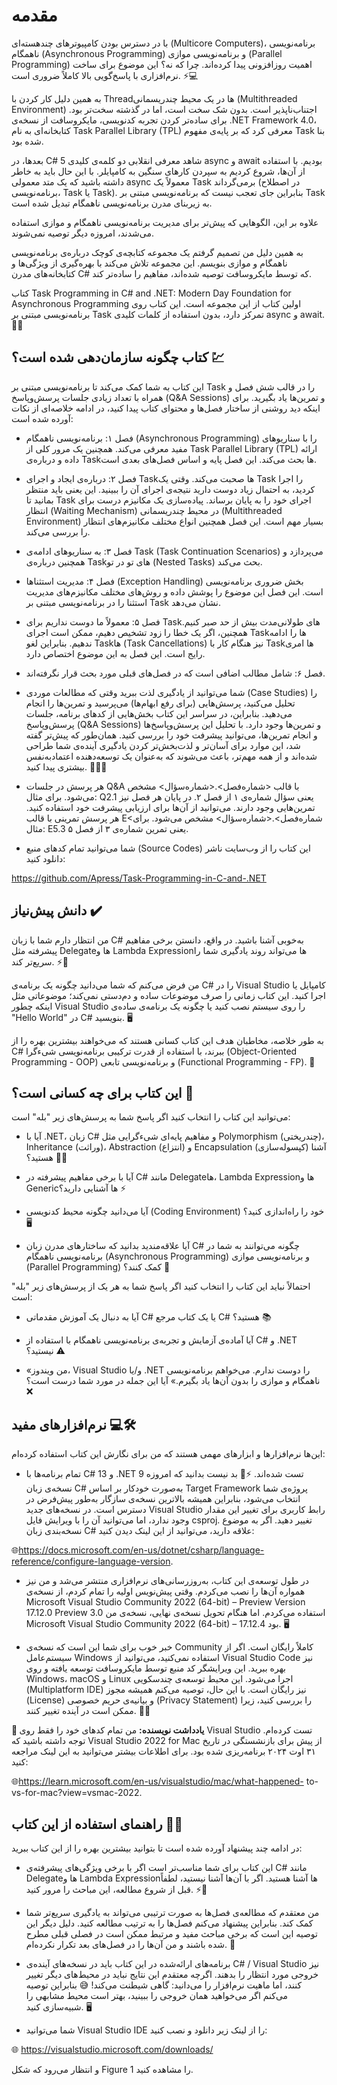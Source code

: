 # مقدمه

با در دسترس بودن کامپیوترهای چند‌هسته‌ای (Multicore Computers)، برنامه‌نویسی ناهمگام (Asynchronous Programming) و برنامه‌نویسی موازی (Parallel Programming) اهمیت روزافزونی پیدا کرده‌اند. چرا که نه؟ این موضوع برای ساخت نرم‌افزاری با پاسخ‌گویی بالا کاملاً ضروری است. ⚡💻

به همین دلیل کار کردن با Threadها در یک محیط چندریسمانی (Multithreaded Environment) اجتناب‌ناپذیر است. بدون شک سخت است، اما در گذشته سخت‌تر بود. برای ساده‌تر کردن تجربه کدنویسی، مایکروسافت از نسخه‌ی .NET Framework 4.0، کتابخانه‌ای به نام Task Parallel Library (TPL) معرفی کرد که بر پایه‌ی مفهوم Task بنا شده بود.

بعدها، در C# 5 شاهد معرفی انقلابی دو کلمه‌ی کلیدی async و await بودیم. با استفاده از آن‌ها، شروع کردیم به سپردن کارهای سنگین به کامپایلر. با این حال باید به خاطر داشته باشید که یک متد معمولی async معمولاً یک Task برمی‌گرداند (در اصطلاح برنامه‌نویسی، Task یا Task<TResult>). بنابراین جای تعجب نیست که برنامه‌نویسی مبتنی بر Task به زیربنای مدرن برنامه‌نویسی ناهمگام تبدیل شده است.

علاوه بر این، الگوهایی که پیش‌تر برای مدیریت برنامه‌نویسی ناهمگام و موازی استفاده می‌شدند، امروزه دیگر توصیه نمی‌شوند.

به همین دلیل من تصمیم گرفتم یک مجموعه کتابچه‌ی کوچک درباره‌ی برنامه‌نویسی ناهمگام و موازی بنویسم. این مجموعه تلاش می‌کند با بهره‌گیری از ویژگی‌ها و کتابخانه‌های مدرن C# که توسط مایکروسافت توصیه شده‌اند، مفاهیم را ساده‌تر کند.

کتاب Task Programming in C# and .NET: Modern Day Foundation for Asynchronous Programming اولین کتاب از این مجموعه است. این کتاب روی برنامه‌نویسی مبتنی بر Task تمرکز دارد، بدون استفاده از کلمات کلیدی async و await. 📘✨

## کتاب چگونه سازمان‌دهی شده است؟ 💹

این کتاب به شما کمک می‌کند تا برنامه‌نویسی مبتنی بر Task را در قالب شش فصل و همراه با تعداد زیادی جلسات پرسش‌وپاسخ (Q&A Sessions) و تمرین‌ها یاد بگیرید. برای اینکه دید روشنی از ساختار فصل‌ها و محتوای کتاب پیدا کنید، در ادامه خلاصه‌ای از نکات آورده شده است:

- فصل ۱: برنامه‌نویسی ناهمگام (Asynchronous Programming) را با سناریوهای مفید معرفی می‌کند. همچنین یک مرور کلی از Task Parallel Library (TPL) ارائه داده و درباره‌ی Taskها بحث می‌کند. این فصل پایه و اساس فصل‌های بعدی است.

- فصل ۲: درباره‌ی ایجاد و اجرای Taskها صحبت می‌کند. وقتی یک Task را اجرا کردید، به احتمال زیاد دوست دارید نتیجه‌ی اجرای آن را ببینید. این یعنی باید منتظر بمانید تا Task اجرای خود را به پایان برساند. پیاده‌سازی یک مکانیزم درست برای انتظار (Waiting Mechanism) در محیط چندریسمانی (Multithreaded Environment) بسیار مهم است. این فصل همچنین انواع مختلف مکانیزم‌های انتظار را بررسی می‌کند.

- فصل ۳: به سناریوهای ادامه‌ی Task (Task Continuation Scenarios) می‌پردازد و همچنین درباره‌ی Taskهای تو در تو (Nested Tasks) بحث می‌کند.

- فصل ۴: مدیریت استثناها (Exception Handling) بخش ضروری برنامه‌نویسی است. این فصل این موضوع را پوشش داده و روش‌های مختلف مکانیزم‌های مدیریت استثنا را در برنامه‌نویسی مبتنی بر Task نشان می‌دهد.

- فصل ۵: معمولاً ما دوست نداریم برای Taskهای طولانی‌مدت بیش از حد صبر کنیم. همچنین، اگر یک خطا را زود تشخیص دهیم، ممکن است اجرای Taskها را ادامه ندهیم. بنابراین لغو Taskها (Task Cancellations) نیز هنگام کار با Taskها امری رایج است. این فصل به این موضوع اختصاص دارد.

- فصل ۶: شامل مطالب اضافی است که در فصل‌های قبلی مورد بحث قرار نگرفته‌اند.

- شما می‌توانید از یادگیری لذت ببرید وقتی که مطالعات موردی (Case Studies) را تحلیل می‌کنید، پرسش‌هایی (برای رفع ابهام‌ها) می‌پرسید و تمرین‌ها را انجام می‌دهید. بنابراین، در سراسر این کتاب بخش‌هایی از کدهای برنامه، جلسات پرسش‌وپاسخ (Q&A Sessions) و تمرین‌ها وجود دارد. با تحلیل این پرسش‌وپاسخ‌ها و انجام تمرین‌ها، می‌توانید پیشرفت خود را بررسی کنید. همان‌طور که پیش‌تر گفته شد، این موارد برای آسان‌تر و لذت‌بخش‌تر کردن یادگیری آینده‌ی شما طراحی شده‌اند و از همه مهم‌تر، باعث می‌شوند که به‌عنوان یک توسعه‌دهنده اعتمادبه‌نفس بیشتری پیدا کنید. 🚀👨‍💻

- هر پرسش در جلسات Q&A با قالب <شماره‌فصل>.<شماره‌سؤال> مشخص می‌شود. برای مثال: Q2.1 یعنی سؤال شماره‌ی ۱ از فصل ۲. در پایان هر فصل نیز تمرین‌هایی وجود دارند. می‌توانید از آن‌ها برای ارزیابی پیشرفت خود استفاده کنید. هر پرسش تمرینی با قالب E<شماره‌فصل>.<شماره‌سؤال> مشخص می‌شود. برای مثال: E5.3 یعنی تمرین شماره‌ی ۳ از فصل ۵.

- شما می‌توانید تمام کدهای منبع (Source Codes) این کتاب را از وب‌سایت ناشر دانلود کنید:
  
https://github.com/Apress/Task-Programming-in-C-and-.NET

## دانش پیش‌نیاز ✔️

من انتظار دارم شما با زبان C# به‌خوبی آشنا باشید. در واقع، دانستن برخی مفاهیم پیشرفته مثل Delegateها و Lambda Expressionها می‌تواند روند یادگیری شما را سریع‌تر کند. ⚡📘

من فرض می‌کنم که شما می‌دانید چگونه یک برنامه‌ی C# را در Visual Studio کامپایل یا اجرا کنید. این کتاب زمانی را صرف موضوعات ساده و دم‌دستی نمی‌کند؛ موضوعاتی مثل اینکه چطور Visual Studio را روی سیستم نصب کنید یا چگونه یک برنامه‌ی ساده‌ی "Hello World" در C# بنویسید. 🖥️

به طور خلاصه، مخاطبان هدف این کتاب کسانی هستند که می‌خواهند بیشترین بهره را از C# ببرند، با استفاده از قدرت ترکیبی برنامه‌نویسی شیءگرا (Object-Oriented Programming - OOP) و برنامه‌نویسی تابعی (Functional Programming - FP). 🚀

## این کتاب برای چه کسانی است؟ 🧐

می‌توانید این کتاب را انتخاب کنید اگر پاسخ شما به پرسش‌های زیر "بله" است:

+ آیا با .NET، زبان C# و مفاهیم پایه‌ای شیءگرایی مثل Polymorphism (چندریختی)، Inheritance (وراثت)، Abstraction (انتزاع) و Encapsulation (کپسوله‌سازی) آشنا هستید؟ 📘🔑

+ آیا با برخی مفاهیم پیشرفته در C# مانند Delegateها، Lambda Expressionها و Genericها آشنایی دارید؟ ⚡

+ آیا می‌دانید چگونه محیط کدنویسی (Coding Environment) خود را راه‌اندازی کنید؟ 🖥️

+ آیا علاقه‌مندید بدانید که ساختارهای مدرن زبان C# چگونه می‌توانند به شما در برنامه‌نویسی ناهمگام (Asynchronous Programming) و برنامه‌نویسی موازی (Parallel Programming) کمک کنند؟ 🚀

احتمالاً نباید این کتاب را انتخاب کنید اگر پاسخ شما به هر یک از پرسش‌های زیر "بله" است:

+ آیا به دنبال یک آموزش مقدماتی C# یا یک کتاب مرجع C# هستید؟ 📚

+ آیا آماده‌ی آزمایش و تجربه‌ی برنامه‌نویسی ناهمگام با استفاده از C# و .NET نیستید؟ ⚠️

+ «من ویندوز، Visual Studio و/یا .NET را دوست ندارم. می‌خواهم برنامه‌نویسی ناهمگام و موازی را بدون آن‌ها یاد بگیرم.» آیا این جمله در مورد شما درست است؟ ❌

##  نرم‌افزارهای مفید 💻🛠️

این‌ها نرم‌افزارها و ابزارهای مهمی هستند که من برای نگارش این کتاب استفاده کرده‌ام:

+ تمام برنامه‌ها با C# 13 و .NET 9 تست شده‌اند. ⚡📘
بد نیست بدانید که امروزه نسخه‌ی زبان C# به‌صورت خودکار بر اساس Target Framework پروژه‌ی شما انتخاب می‌شود، بنابراین همیشه بالاترین نسخه‌ی سازگار به‌طور پیش‌فرض در دسترس است.
در نسخه‌های جدید Visual Studio رابط کاربری برای تغییر این مقدار وجود ندارد، اما می‌توانید آن را با ویرایش فایل csproj. تغییر دهید.
اگر به موضوع نسخه‌بندی زبان C# علاقه دارید، می‌توانید از این لینک دیدن کنید:

 🌐https://docs.microsoft.com/en-us/dotnet/csharp/language-reference/configure-language-version.

+ در طول توسعه‌ی این کتاب، به‌روزرسانی‌های نرم‌افزاری منتشر می‌شد و من نیز همواره آن‌ها را نصب می‌کردم. وقتی پیش‌نویس اولیه را تمام کردم، از نسخه‌ی Microsoft Visual Studio Community 2022 (64-bit) – Preview Version 17.12.0 Preview 3.0 استفاده می‌کردم. اما هنگام تحویل نسخه‌ی نهایی، نسخه‌ی من Microsoft Visual Studio Community 2022 (64-bit) – 17.12.4 بود. 🖥️

+ خبر خوب برای شما این است که نسخه‌ی Community کاملاً رایگان است. اگر از سیستم‌عامل Windows استفاده نمی‌کنید، می‌توانید از Visual Studio Code نیز بهره ببرید. این ویرایشگر کد منبع توسط مایکروسافت توسعه یافته و روی Windows، macOS و Linux اجرا می‌شود. این محیط توسعه‌ی چندسکویی (Multiplatform IDE) نیز رایگان است. با این حال، توصیه می‌کنم همیشه مجوز (License) و بیانیه‌ی حریم خصوصی (Privacy Statement) را بررسی کنید، زیرا ممکن است در آینده تغییر کنند. 🔑📄

**📌 یادداشت نویسنده:** من تمام کدهای خود را فقط روی Visual Studio تست کرده‌ام. توجه داشته باشید که Visual Studio 2022 for Mac از پیش برای بازنشستگی در تاریخ ۳۱ اوت ۲۰۲۴ برنامه‌ریزی شده بود. برای اطلاعات بیشتر می‌توانید به این لینک مراجعه کنید:

 🌐https://learn.microsoft.com/en-us/visualstudio/mac/what-happened- to-vs-for-mac?view=vsmac-2022.

##  راهنمای استفاده از این کتاب 📘💡

در ادامه چند پیشنهاد آورده شده است تا بتوانید بیشترین بهره را از این کتاب ببرید:

+ این کتاب برای شما مناسب‌تر است اگر با برخی ویژگی‌های پیشرفته‌ی C# مانند Delegateها و Lambda Expressionها آشنا هستید. اگر با آن‌ها آشنا نیستید، لطفاً قبل از شروع مطالعه، این مباحث را مرور کنید. ⚡📖

+ من معتقدم که مطالعه‌ی فصل‌ها به صورت ترتیبی می‌تواند به یادگیری سریع‌تر شما کمک کند. بنابراین پیشنهاد می‌کنم فصل‌ها را به ترتیب مطالعه کنید. دلیل دیگر این توصیه این است که برخی مباحث مفید و مرتبط ممکن است در فصلی قبلی مطرح شده باشند و من آن‌ها را در فصل‌های بعد تکرار نکرده‌ام. 🔄

+ برنامه‌های ارائه‌شده در این کتاب باید در نسخه‌های آینده‌ی C# / Visual Studio نیز خروجی مورد انتظار را بدهند. اگرچه معتقدم این نتایج نباید در محیط‌های دیگر تغییر کنند، اما ماهیت نرم‌افزار را می‌دانید: گاهی شیطنت می‌کند! 😅 بنابراین توصیه می‌کنم اگر می‌خواهید همان خروجی را ببینید، بهتر است محیط مشابهی را شبیه‌سازی کنید. 🖥️

+ شما می‌توانید Visual Studio IDE را از لینک زیر دانلود و نصب کنید:

 🌐 https://visualstudio.microsoft.com/downloads/
 
و انتظار می‌رود که شکل Figure 1 را مشاهده کنید.
